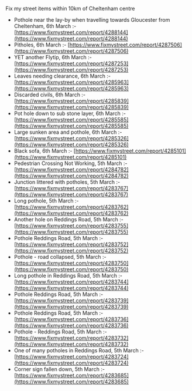 Fix my street items within 10km of Cheltenham centre

<!-- fix_marker starts -->

- Pothole near the lay-by when travelling towards Gloucester from Cheltenham, 6th March :- [https://www.fixmystreet.com/report/4288144](https://www.fixmystreet.com/report/4288144)
- Pitholes, 6th March :- [https://www.fixmystreet.com/report/4287506](https://www.fixmystreet.com/report/4287506)
- YET another Flytip, 6th March :- [https://www.fixmystreet.com/report/4287253](https://www.fixmystreet.com/report/4287253)
- Leaves needing clearance, 6th March :- [https://www.fixmystreet.com/report/4285963](https://www.fixmystreet.com/report/4285963)
- Discarded civils, 6th March :- [https://www.fixmystreet.com/report/4285839](https://www.fixmystreet.com/report/4285839)
- Pot hole down to sub stone layer, 6th March :- [https://www.fixmystreet.com/report/4285585](https://www.fixmystreet.com/report/4285585)
- Large sunken area and pothole, 6th March :- [https://www.fixmystreet.com/report/4285326](https://www.fixmystreet.com/report/4285326)
- Black sofa, 6th March :- [https://www.fixmystreet.com/report/4285101](https://www.fixmystreet.com/report/4285101)
- Pedestrian Crossing Not Working, 5th March :- [https://www.fixmystreet.com/report/4284782](https://www.fixmystreet.com/report/4284782)
- Junction littered with potholes, 5th March :- [https://www.fixmystreet.com/report/4283767](https://www.fixmystreet.com/report/4283767)
- Long pothole, 5th March :- [https://www.fixmystreet.com/report/4283762](https://www.fixmystreet.com/report/4283762)
- Another hole on Reddings Road, 5th March :- [https://www.fixmystreet.com/report/4283755](https://www.fixmystreet.com/report/4283755)
- Pothole Reddings Road, 5th March :- [https://www.fixmystreet.com/report/4283752](https://www.fixmystreet.com/report/4283752)
- Pothole - road collapsed, 5th March :- [https://www.fixmystreet.com/report/4283750](https://www.fixmystreet.com/report/4283750)
- Long pothole in Reddings Road, 5th March :- [https://www.fixmystreet.com/report/4283744](https://www.fixmystreet.com/report/4283744)
- Pothole Reddings Road, 5th March :- [https://www.fixmystreet.com/report/4283739](https://www.fixmystreet.com/report/4283739)
- Pothole Reddings Road, 5th March :- [https://www.fixmystreet.com/report/4283736](https://www.fixmystreet.com/report/4283736)
- Pothole - Reddings Road, 5th March :- [https://www.fixmystreet.com/report/4283732](https://www.fixmystreet.com/report/4283732)
- One of many potholes in Reddings Road, 5th March :- [https://www.fixmystreet.com/report/4283724](https://www.fixmystreet.com/report/4283724)
- Corner sign fallen down, 5th March :- [https://www.fixmystreet.com/report/4283685](https://www.fixmystreet.com/report/4283685)

<!-- fix_marker ends -->
